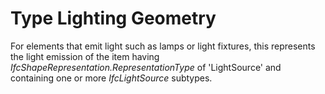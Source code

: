 Type Lighting Geometry
======================

For elements that emit light such as lamps or light fixtures, this represents the light emission of the item having _IfcShapeRepresentation.RepresentationType_ of 'LightSource' and containing one or more _IfcLightSource_ subtypes.
